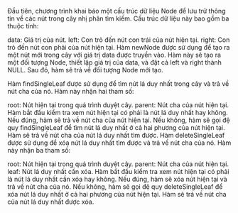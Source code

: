 Đầu tiên, chương trình khai báo một cấu trúc dữ liệu Node để lưu trữ thông tin về các nút trong cây nhị phân tìm kiếm. Cấu trúc dữ liệu này bao gồm ba thuộc tính:

data: Giá trị của nút.
left: Con trỏ đến nút con trái của nút hiện tại.
right: Con trỏ đến nút con phải của nút hiện tại.
Hàm newNode được sử dụng để tạo ra một nút mới trong cây với giá trị data được truyền vào. Hàm này sẽ tạo ra một đối tượng Node, thiết lập giá trị của data, và đặt cả left và right thành NULL. Sau đó, hàm sẽ trả về đối tượng Node mới tạo.

Hàm findSingleLeaf được sử dụng để tìm nút lá duy nhất trong cây và trả về nút cha của nó. Hàm này nhận hai tham số:

root: Nút hiện tại trong quá trình duyệt cây.
parent: Nút cha của nút hiện tại.
Hàm bắt đầu kiểm tra xem nút hiện tại có phải là nút lá duy nhất hay không. Nếu đúng, hàm sẽ trả về nút cha của nút hiện tại. Nếu không, hàm sẽ gọi đệ quy findSingleLeaf để tìm nút lá duy nhất ở cả hai phương của nút hiện tại. Hàm sẽ trả về nút cha của nút lá duy nhất tìm được.
Hàm deleteSingleLeaf được sử dụng để xóa nút lá duy nhất tìm được và trả về nút cha của nó. Hàm này nhận ba tham số:

root: Nút hiện tại trong quá trình duyệt cây.
parent: Nút cha của nút hiện tại.
leaf: Nút lá duy nhất cần xóa.
Hàm bắt đầu kiểm tra xem nút hiện tại có phải là nút lá duy nhất cần xóa hay không. Nếu đúng, hàm sẽ xóa nút hiện tại và trả về nút cha của nó. Nếu không, hàm sẽ gọi đệ quy deleteSingleLeaf để xóa nút lá duy nhất ở cả hai phương của nút hiện tại. Hàm sẽ trả về nút cha của nút lá duy nhất được xóa.



